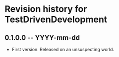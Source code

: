 # Revision history for TestDrivenDevelopment

## 0.1.0.0 -- YYYY-mm-dd

* First version. Released on an unsuspecting world.
